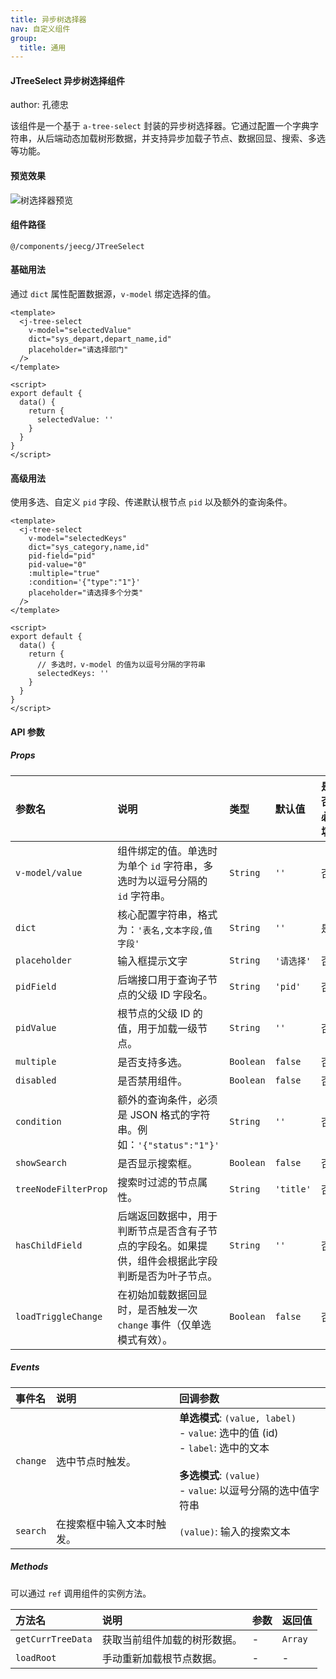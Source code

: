 ```yaml
---
title: 异步树选择器
nav: 自定义组件
group:
  title: 通用
---
```


#### JTreeSelect 异步树选择组件

author: 孔德忠

该组件是一个基于 `a-tree-select` 封装的异步树选择器。它通过配置一个字典字符串，从后端动态加载树形数据，并支持异步加载子节点、数据回显、搜索、多选等功能。

#### 预览效果

![树选择器预览](https://gw.alipayobjects.com/zos/alicdn/O5_DBd2_url/TreeSelect.svg)

#### 组件路径

`@/components/jeecg/JTreeSelect` 

#### 基础用法

通过 `dict` 属性配置数据源，`v-model` 绑定选择的值。

```vue
<template>
  <j-tree-select
    v-model="selectedValue"
    dict="sys_depart,depart_name,id"
    placeholder="请选择部门"
  />
</template>

<script>
export default {
  data() {
    return {
      selectedValue: ''
    }
  }
}
</script>
```

#### 高级用法

使用多选、自定义 `pid` 字段、传递默认根节点 `pid` 以及额外的查询条件。

```vue
<template>
  <j-tree-select
    v-model="selectedKeys"
    dict="sys_category,name,id"
    pid-field="pid"
    pid-value="0"
    :multiple="true"
    :condition='{"type":"1"}'
    placeholder="请选择多个分类"
  />
</template>

<script>
export default {
  data() {
    return {
      // 多选时，v-model 的值为以逗号分隔的字符串
      selectedKeys: ''
    }
  }
}
</script>
```

#### API 参数

##### Props

| 参数名 <img width=180/> | 说明  | 类型 <img width=80/>  | 默认值 <img width=80/> | 是否必填 |
| :---  | :--- | :---  | :--- | :--- |
| `v-model/value` | 组件绑定的值。单选时为单个 `id` 字符串，多选时为以逗号分隔的 `id` 字符串。 | `String` | `''` | 否 |
| `dict` | 核心配置字符串，格式为：`'表名,文本字段,值字段'` | `String` | `''` | 是 |
| `placeholder` | 输入框提示文字 | `String` | `'请选择'` | 否 |
| `pidField` | 后端接口用于查询子节点的父级 ID 字段名。 | `String` | `'pid'` | 否 |
| `pidValue` | 根节点的父级 ID 的值，用于加载一级节点。 | `String` | `''` | 否 |
| `multiple` | 是否支持多选。 | `Boolean` | `false` | 否 |
| `disabled` | 是否禁用组件。 | `Boolean` | `false` | 否 |
| `condition` | 额外的查询条件，必须是 JSON 格式的字符串。例如：`'{"status":"1"}'` | `String` | `''` | 否 |
| `showSearch` | 是否显示搜索框。 | `Boolean` | `false` | 否 |
| `treeNodeFilterProp` | 搜索时过滤的节点属性。 | `String` | `'title'` | 否 |
| `hasChildField` | 后端返回数据中，用于判断节点是否含有子节点的字段名。如果提供，组件会根据此字段判断是否为叶子节点。 | `String` | `''` | 否 |
| `loadTriggleChange` | 在初始加载数据回显时，是否触发一次 `change` 事件（仅单选模式有效）。 | `Boolean` | `false` | 否 |


##### Events

| 事件名 | 说明 | 回调参数 |
| :--- | :--- | :----- |
| `change` | 选中节点时触发。 | **单选模式**: `(value, label)` <br/> - `value`: 选中的值 (id) <br/> - `label`: 选中的文本 <br/><br/> **多选模式**: `(value)` <br/> - `value`: 以逗号分隔的选中值字符串 |
| `search` | 在搜索框中输入文本时触发。 | `(value)`: 输入的搜索文本 |

##### Methods

可以通过 `ref` 调用组件的实例方法。

| 方法名 | 说明 | 参数 | 返回值 |
| :--- | :--- | :--- | :--- |
| `getCurrTreeData` | 获取当前组件加载的树形数据。 | - | `Array` |
| `loadRoot` | 手动重新加载根节点数据。 | - | - |